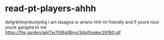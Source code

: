 # read-pt-players-ahhh
defgrbhtnjmkumjnhg
i am lasagna or ariano hhh im friendly and if youre nice youre gangsta to me
https://file.garden/aAlTw7t0BgljBiyy/3dgifmaker26180.gif
 
